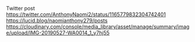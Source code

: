Twitter post https://twitter.com/AnthonyNaomi2/status/1165779832304742401
https://lucid.blog/naomianthony279/posts
https://cloudinary.com/console/media_library/asset/manage/summary/image/upload/IMG-20190527-WA0014_1_y7hj55

